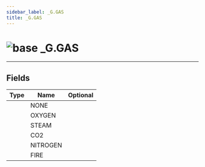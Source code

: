 ```yaml
---
sidebar_label: _G.GAS
title: _G.GAS
---
```


# <img src='/img/wiki/base.png' alt='base' classname='env-tag' /> _G.GAS


-----------------
## Fields

| Type   | Name | Optional |
| ------ | ---- | -------: |
|  | NONE |   |
|  | OXYGEN |   |
|  | STEAM |   |
|  | CO2 |   |
|  | NITROGEN |   |
|  | FIRE |   |

